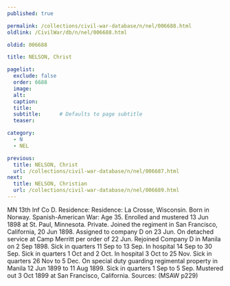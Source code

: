 ```yaml
---
published: true

permalink: /collections/civil-war-database/n/nel/006688.html
oldlink: /CivilWar/db/n/nel/006688.html

oldid: 006688

title: NELSON, Christ

pagelist:
  exclude: false
  order: 6688
  image: 
  alt:
  caption:
  title:
  subtitle:      # Defaults to page subtitle
  teaser:

category: 
  - N 
  - NEL

previous:
  title: NELSON, Christ
  url: /collections/civil-war-database/n/nel/006687.html  
next:
  title: NELSON, Christian
  url: /collections/civil-war-database/n/nel/006689.html   
---
```

MN 13th Inf Co D. Residence: Residence: La Crosse, Wisconsin. Born in Norway. Spanish-American War: Age 35. Enrolled and mustered 13 Jun 1898 at St. Paul, Minnesota. Private. Joined the regiment in San Francisco, California, 20 Jun 1898. Assigned to company D on 23 Jun. On detached service at Camp Merritt per order of 22 Jun. Rejoined Company D in Manila on 2 Sep 1898. Sick in quarters 11 Sep to 13 Sep. In hospital 14 Sep to 30 Sep. Sick in quarters 1 Oct and 2 Oct. In hospital 3 Oct to 25 Nov. Sick in quarters 26 Nov to 5 Dec. On special duty guarding regimental property in Manila 12 Jun 1899 to 11 Aug 1899. Sick in quarters 1 Sep to 5 Sep. Mustered out 3 Oct 1899 at San Francisco, California. Sources: (MSAW p229)